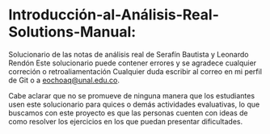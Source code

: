 # Introducción-al-Análisis-Real-Solutions-Manual:

Solucionario de las notas de análisis real de Serafín Bautista y Leonardo Rendón
Este solucionario puede contener errores y se agradece cualquier correción o retroaliamentación
Cualquier duda escribir al correo en mi perfil de Git o a eochoaq@unal.edu.co.

Cabe aclarar que no se promueve de ninguna manera que los estudiantes usen este solucionario para quices
o demás actividades evaluativas, lo que buscamos con este proyecto es que las personas cuenten con ideas
de como resolver los ejercicios en los que puedan presentar dificultades.

